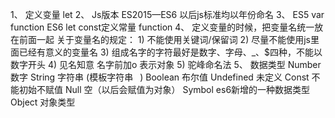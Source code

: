 1、 定义变量 let
2、 Js版本 ES2015—ES6 以后js标准均以年份命名
3、 ES5 var function
      ES6  let  const定义常量 function 
4、 定义变量的时候，把变量名统一放在前面一起 关于变量名的规定： 
	1) 不能使用关键词/保留词
	2) 尽量不能使用js里面已经有意义的变量名 
	3) 组成名字的字符最好是数字、字母、_、$四种，不能以数字开头
	4) 见名知意 名字前加o 表示对象 
	5) 驼峰命名法 
5、 数据类型 Number 数字 String 字符串 (模板字符串 ` `) Boolean 布尔值 Undefined 未定义 Const 不能初始不赋值 Null 空（以后会赋值为对象） Symbol es6新增的一种数据类型  Object 对象类型